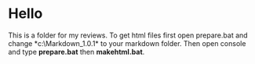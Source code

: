 # Hello

This is a folder for my reviews. To get html files first open prepare.bat and change *c:\Markdown_1.0.1\* to your markdown folder. Then open console and type **prepare.bat** then **makehtml.bat**.
